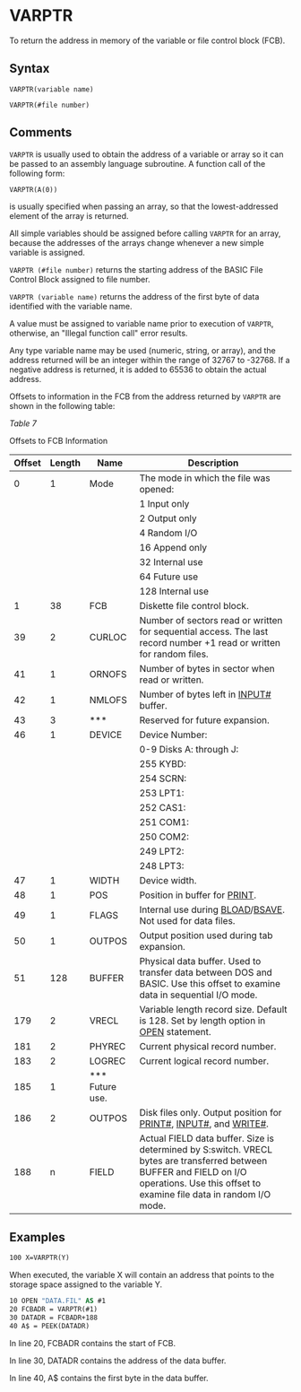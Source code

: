 # VARPTR

To return the address in memory of the variable or file control block (FCB).

## Syntax

`VARPTR(variable name)`

`VARPTR(#file number)`

## Comments

`VARPTR` is usually used to obtain the address of a variable or array so it can be passed to an assembly language subroutine. A function call of the following form:

`VARPTR(A(0))`

is usually specified when passing an array, so that the lowest-addressed element of the array is returned.

All simple variables should be assigned before calling `VARPTR` for an array, because the addresses of the arrays change whenever a new simple variable is assigned.

`VARPTR (#file number)` returns the starting address of the BASIC File Control Block assigned to file number.

`VARPTR (variable name)` returns the address of the first byte of data identified with the variable name.

A value must be assigned to variable name prior to execution of `VARPTR`, otherwise, an "Illegal function call" error results.

Any type variable name may be used (numeric, string, or array), and the address returned will be an integer within the range of 32767 to -32768. If a negative address is returned, it is added to 65536 to obtain the actual address.

Offsets to information in the FCB from the address returned by `VARPTR` are shown in the following table:

*Table 7*

Offsets to FCB Information

| Offset | Length | Name   | Description |
| ------ | ------ | ------ | ----------- |
| 0      | 1      | Mode   | The mode in which the file was opened: |
|        |        |        | 1 Input only |
|        |        |        | 2 Output only |
|        |        |        | 4 Random I/O |
|        |        |        | 16 Append only |
|        |        |        | 32 Internal use |
|        |        |        | 64 Future use |
|        |        |        | 128 Internal use |
| 1      | 38     | FCB    | Diskette file control block. |
| 39     | 2      | CURLOC | Number of sectors read or written for sequential access. The last record number +1 read or written for random files. |
| 41     | 1      | ORNOFS | Number of bytes in sector when read or written. |
| 42     | 1      | NMLOFS | Number of bytes left in [INPUT#](INPUT-FILE) buffer. |
| 43     | 3      | ***    | Reserved for future expansion. |
| 46     | 1      | DEVICE | Device Number: |
|        |        |        | 0-9 Disks A: through J: |
|        |        |        | 255 KYBD: |
|        |        |        | 254 SCRN: |
|        |        |        | 253 LPT1: |
|        |        |        | 252 CAS1: |
|        |        |        | 251 COM1: |
|        |        |        | 250 COM2: |
|        |        |        | 249 LPT2: |
|        |        |        | 248 LPT3: |
| 47     | 1      | WIDTH  | Device width. |
| 48     | 1      | POS    | Position in buffer for [PRINT](PRINT). |
| 49     | 1      | FLAGS  | Internal use during [BLOAD](BLOAD)/[BSAVE](BSAVE). Not used for data files. |
| 50     | 1      | OUTPOS | Output position used during tab expansion. |
| 51     | 128    | BUFFER | Physical data buffer. Used to transfer data between DOS and BASIC. Use this offset to examine data in sequential I/O mode. |
| 179    | 2      | VRECL  | Variable length record size. Default is 128. Set by length option in [OPEN](OPEN) statement. |
| 181    | 2      | PHYREC | Current physical record number. |
| 183    | 2      | LOGREC | Current logical record number. |
| 185    | 1      | ***	Future use. |
| 186    | 2      | OUTPOS | Disk files only. Output position for [PRINT#](PRINT-FILE), [INPUT#](INPUT-FILE), and [WRITE#](WRITE-FILE). |
| 188    | n      | FIELD  | Actual FIELD data buffer. Size is determined by S:switch. VRECL bytes are transferred between BUFFER and FIELD on I/O operations. Use this offset to examine file data in random I/O mode. |

## Examples

```vb
100 X=VARPTR(Y)
```

When executed, the variable X will contain an address that points to the storage space assigned to the variable Y.

```vb
10 OPEN "DATA.FIL" AS #1
20 FCBADR = VARPTR(#1)
30 DATADR = FCBADR+188
40 A$ = PEEK(DATADR)
```

In line 20, FCBADR contains the start of FCB.

In line 30, DATADR contains the address of the data buffer.

In line 40, A$ contains the first byte in the data buffer.
